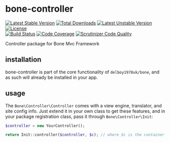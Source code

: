 # bone-controller
[![Latest Stable Version](https://poser.pugx.org/delboy1978uk/bone-controller/v/stable)](https://packagist.org/packages/delboy1978uk/bone-controller) [![Total Downloads](https://poser.pugx.org/delboy1978uk/bone/downloads)](https://packagist.org/packages/delboy1978uk/bone) [![Latest Unstable Version](https://poser.pugx.org/delboy1978uk/bone-controller/v/unstable)](https://packagist.org/packages/delboy1978uk/bone-controller) [![License](https://poser.pugx.org/delboy1978uk/bone-controller/license)](https://packagist.org/packages/delboy1978uk/bone-controller)<br />
[![Build Status](https://travis-ci.org/delboy1978uk/bone-controller.png?branch=master)](https://travis-ci.org/delboy1978uk/bone-controller) [![Code Coverage](https://scrutinizer-ci.com/g/delboy1978uk/bone-controller/badges/coverage.png?b=master)](https://scrutinizer-ci.com/g/delboy1978uk/bone-controller/?branch=master) [![Scrutinizer Code Quality](https://scrutinizer-ci.com/g/delboy1978uk/bone-controller/badges/quality-score.png?b=master)](https://scrutinizer-ci.com/g/delboy1978uk/bone-controller/?branch=master)<br />

Controller package for Bone Mvc Framework
## installation
bone-controller is part of the core functionality of `delboy1978uk/bone`, and as such will already be installed in your
app.
## usage
The `Bone\Controller\Controller` comes with a view engine, translator, and site config info. Just extend it in your own
class to get these features, and in your package registration class, pass it through `Bone\Controller\Init`:
```php
$controller = new YourController();

return Init::controller($controller, $c); // where $c is the container
```